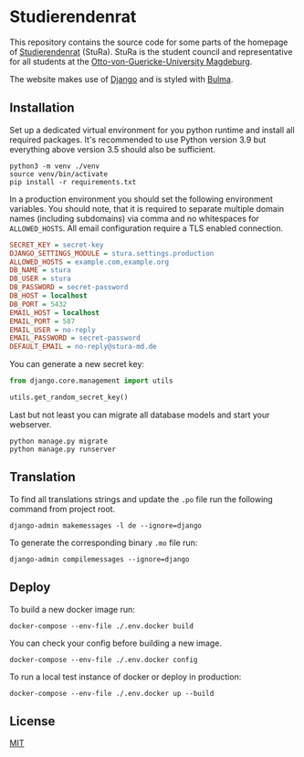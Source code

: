 # Studierendenrat

This repository contains the source code for some parts of the homepage of [Studierendenrat](https://stura-md.de)
(StuRa). StuRa is the student council and representative for all students at the
[Otto-von-Guericke-University Magdeburg](https://www.ovgu.de).

The website makes use of [Django](https://www.djangoproject.com/) and is styled with [Bulma](https://bulma.io/).

## Installation

Set up a dedicated virtual environment for you python runtime and install all required packages. It's recommended to use
Python version 3.9 but everything above version 3.5 should also be sufficient.

```shell
python3 -m venv ./venv
source venv/bin/activate
pip install -r requirements.txt
```

In a production environment you should set the following environment variables. You should note, that it is required to
separate multiple domain names (including subdomains) via comma and no whitespaces for `ALLOWED_HOSTS`. All email
configuration require a TLS enabled connection.

```ini
SECRET_KEY = secret-key
DJANGO_SETTINGS_MODULE = stura.settings.production
ALLOWED_HOSTS = example.com,example.org
DB_NAME = stura
DB_USER = stura
DB_PASSWORD = secret-password
DB_HOST = localhost
DB_PORT = 5432
EMAIL_HOST = localhost
EMAIL_PORT = 587
EMAIL_USER = no-reply
EMAIL_PASSWORD = secret-password
DEFAULT_EMAIL = no-reply@stura-md.de
```

You can generate a new secret key:

```python
from django.core.management import utils

utils.get_random_secret_key()
```

Last but not least you can migrate all database models and start your webserver.

```shell
python manage.py migrate
python manage.py runserver
```

## Translation

To find all translations strings and update the `.po` file run the following command from project root.

```shell
django-admin makemessages -l de --ignore=django
```

To generate the corresponding binary `.mo` file run:

```shell
django-admin compilemessages --ignore=django
```

## Deploy

To build a new docker image run:

```shell
docker-compose --env-file ./.env.docker build
```

You can check your config before building a new image.

```shell
docker-compose --env-file ./.env.docker config
```

To run a local test instance of docker or deploy in production:

```shell
docker-compose --env-file ./.env.docker up --build
```

## License

[MIT](https://github.com/aiventimptner/stura/blob/main/LICENSE)

